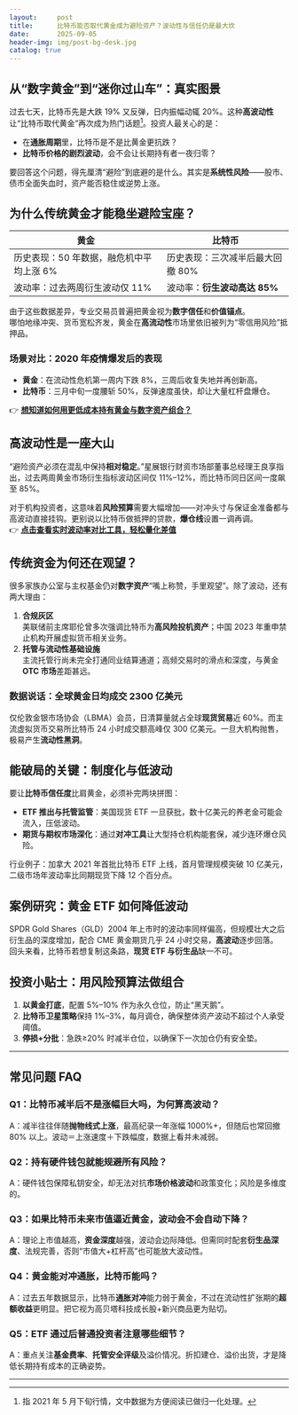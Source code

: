 ```yaml
---
layout:     post
title:      比特币能否取代黄金成为避险资产？波动性与信任仍是最大坎
date:       2025-09-05
header-img: img/post-bg-desk.jpg
catalog: true
---
```


## 从“数字黄金”到“迷你过山车”：真实图景
过去七天，比特币先是大跌 19% 又反弹，日内振幅动辄 20%。这种**高波动性**让“比特币取代黄金”再次成为热门话题[^1]。投资人最关心的是：  
- 在**通胀周期**里，比特币是不是比黄金更抗跌？  
- **比特币价格的剧烈波动**，会不会让长期持有者一夜归零？

要回答这个问题，得先厘清“避险”到底避的是什么。其实是**系统性风险**——股市、债市全面失血时，资产能否稳住或逆势上涨。

## 为什么传统黄金才能稳坐避险宝座？
| **黄金** | **比特币** |
| --- | --- |
| 历史表现：50 年数据，融危机中平均上涨 6% | 历史表现：三次减半后最大回撤 80% |
| 波动率：过去两周衍生波动仅 11% | 波动率：**衍生波动高达 85%** |

由于这些数据差异，专业交易员普遍把黄金视为**数字信任**和**价值锚点**。  
哪怕地缘冲突、货币宽松齐发，黄金在**高流动性**市场里依旧被列为“零信用风险”抵押品。

### 场景对比：2020 年疫情爆发后的表现
- **黄金**：在流动性危机第一周内下跌 8%，三周后收复失地并再创新高。  
- **比特币**：三月中旬一度腰斩 50%，反弹速度虽快，却让大量杠杆盘爆仓。  

👉 **[想知道如何用更低成本持有黄金与数字资产组合？](https://okxdog.com/)**

## 高波动性是一座大山
“避险资产必须在混乱中保持**相对稳定**。”星展银行财资市场部董事总经理王良享指出，过去两周黄金市场衍生指标波动区间仅 11%–12%，而比特币同日区间一度飙至 85%。  

对于机构投资者，这意味着**风险预算**需要大幅增加——对冲头寸与保证金准备都与高波动直接挂钩。更别说以比特币做抵押的贷款，**爆仓线**设置一调再调。  
👉 **[点击查看实时波动率对比工具，轻松量化差值](https://okxdog.com/)**

## 传统资金为何还在观望？
很多家族办公室与主权基金仍对**数字资产**“嘴上称赞，手里观望”。除了波动，还有两大理由：

1. **合规灰区**  
   美联储前主席耶伦曾多次强调比特币为**高风险投机资产**；中国 2023 年重申禁止机构开展虚拟货币相关业务。  
2. **托管与流动性基础设施**  
   主流托管行尚未完全打通同业结算通道；高频交易时的滑点和深度，与黄金**OTC 市场**差距甚远。

### 数据说话：全球黄金日均成交 2300 亿美元
仅伦敦金银市场协会（LBMA）会员，日清算量就占全球**现货贸易**近 60%。而主流虚拟货币交易所比特币 24 小时成交额高峰仅 300 亿美元。一旦大机构抛售，极易产生**流动性黑洞**。

## 能破局的关键：制度化与低波动
要让**比特币信任度**比肩黄金，必须补完两块拼图：

- **ETF 推出与托管监管**：美国现货 ETF 一旦获批，数十亿美元的养老金可能会流入，压低波动。  
- **期货与期权市场深化**：通过**对冲工具**让大型持仓机构能套保，减少连环爆仓风险。  

行业例子：加拿大 2021 年首批比特币 ETF 上线，首月管理规模突破 10 亿美元，二级市场年波动率比同期现货下降 12 个百分点。

## 案例研究：黄金 ETF 如何降低波动
SPDR Gold Shares（GLD）2004 年上市时的波动率同样偏高，但规模壮大之后衍生品的深度增加，配合 CME 黄金期货几乎 24 小时交易，**高波动**逐步回落。  
回头来看，比特币若想复制这条路，**现货 ETF 与衍生品**缺一不可。

## 投资小贴士：用风险预算法做组合
1. **以黄金打底**，配置 5%–10% 作为永久仓位，防止“黑天鹅”。  
2. **比特币卫星策略**保持 1%–3%，每月调仓，确保整体资产波动不超过个人承受阈值。  
3. **停损+分批**：急跌≥20% 时减半仓位，以确保下一次加仓仍有安全垫。

---

## 常见问题 FAQ

### Q1：比特币减半后不是涨幅巨大吗，为何算高波动？
A：减半往往伴随**抛物线式上涨**，最高纪录一年涨幅 1000%+，但随后也常回撤 80% 以上。波动＝上涨速度＋下跌幅度，数据上看并未减弱。

### Q2：持有硬件钱包就能规避所有风险？
A：硬件钱包保障私钥安全，却无法对抗**市场价格波动**和政策变化；风险是多维度的。

### Q3：如果比特币未来市值逼近黄金，波动会不会自动下降？
A：理论上市值越高，**资金深度**越强，波动会边际降低。但需同时配套**衍生品深度**、法规完善，否则“市值大+杠杆高”也可能放大波动性。

### Q4：黄金能对冲通胀，比特币能吗？
A：过去五年数据显示，比特币**通胀对冲**能力弱于黄金，不过在流动性扩张期的**超额收益**更明显。把它视为高贝塔科技成长股+新兴商品更为贴切。

### Q5：ETF 通过后普通投资者注意哪些细节？
A：重点关注**基金费率**、**托管安全评级**及溢价情况。折扣建仓、溢价出货，才是降低长期持有成本的正确姿势。

---

[^1]: 指 2021 年 5 月下旬行情，文中数据为方便阅读已做归一化处理。
